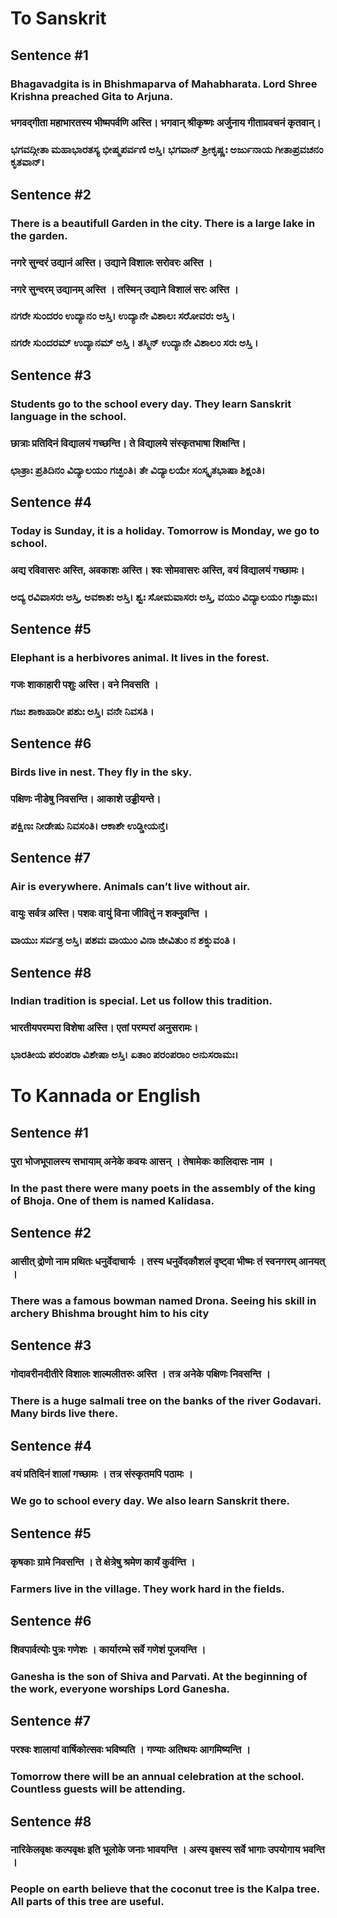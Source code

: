 # To Sanskrit
## Sentence #1
### Bhagavadgita is in Bhishmaparva of Mahabharata. Lord Shree Krishna preached Gita to Arjuna.
### भगवद्गीता महाभारतस्य भीष्मपर्वणि अस्ति। भगवान् श्रीकृष्णः अर्जुनाय गीताप्रवचनं कृतवान्।
### ಭಗವದ್ಗೀತಾ ಮಹಾಭಾರತಸ್ಯ ಭೀಷ್ಮಪರ್ವಣಿ ಅಸ್ತಿ। ಭಗವಾನ್ ಶ್ರೀಕೃಷ್ಣಃ ಅರ್ಜುನಾಯ ಗೀತಾಪ್ರವಚನಂ ಕೃತವಾನ್।
## Sentence #2
### There is a beautifull Garden in the city. There is a large lake in the garden.
### नगरे सुन्दरं उद्यानं अस्ति। उद्याने विशालः सरोवरः अस्ति ।
### नगरे सुन्दरम्‌ उद्यानम्‌ अस्ति । तस्मिन्‌ उद्याने विशालं सरः अस्ति ।
### ನಗರೇ ಸುಂದರಂ ಉದ್ಯಾನಂ ಅಸ್ತಿ। ಉದ್ಯಾನೇ ವಿಶಾಲಃ ಸರೋವರಃ ಅಸ್ತಿ ।
### ನಗರೇ ಸುಂದರಮ್ ಉದ್ಯಾನಮ್ ಅಸ್ತಿ । ತಸ್ಮಿನ್ ಉದ್ಯಾನೇ ವಿಶಾಲಂ ಸರಃ ಅಸ್ತಿ ।
## Sentence #3
### Students go to the school every day. They learn Sanskrit language in the school.
### छात्राः प्रतिदिनं विद्यालयं गच्छन्ति। ते विद्यालये संस्कृतभाषा शिक्षन्ति।
### ಛಾತ್ರಾಃ ಪ್ರತಿದಿನಂ ವಿದ್ಯಾಲಯಂ ಗಚ್ಛಂತಿ। ತೇ ವಿದ್ಯಾಲಯೇ ಸಂಸ್ಕೃತಭಾಷಾ ಶಿಕ್ಷಂತಿ।
## Sentence #4
### Today is Sunday, it is a holiday. Tomorrow is Monday, we go to school.
### अद्य रविवासरः अस्ति, अवकाशः अस्ति। श्वः सोमवासरः अस्ति, वयं विद्यालयं गच्छामः।
### ಅದ್ಯ ರವಿವಾಸರಃ ಅಸ್ತಿ, ಅವಕಾಶಃ ಅಸ್ತಿ। ಶ್ವಃ ಸೋಮವಾಸರಃ ಅಸ್ತಿ, ವಯಂ ವಿದ್ಯಾಲಯಂ ಗಚ್ಛಾಮಃ।
## Sentence #5
### Elephant is a herbivores animal. It lives in the forest.
### गजः शाकाहारी पशुः अस्ति। वने निवसति ।
### ಗಜಃ ಶಾಕಾಹಾರೀ ಪಶುಃ ಅಸ್ತಿ। ವನೇ ನಿವಸತಿ ।
## Sentence #6
### Birds live in nest. They fly in the sky.
### पक्षिणः नीडेषु निवसन्ति। आकाशे उड्डीयन्ते।
### ಪಕ್ಷಿಣಃ ನೀಡೇಷು ನಿವಸಂತಿ। ಆಕಾಶೇ ಉಡ್ಡೀಯನ್ತೆ।
## Sentence #7
### Air is everywhere. Animals can’t live without air.
### वायुः सर्वत्र अस्ति। पशवः वायुं विना जीवितुं न शक्नुवन्ति ।
### ವಾಯುಃ ಸರ್ವತ್ರ ಅಸ್ತಿ। ಪಶವಃ ವಾಯುಂ ವಿನಾ ಜೀವಿತುಂ ನ ಶಕ್ನುವಂತಿ ।
## Sentence #8
### Indian tradition is special. Let us follow this tradition.
### भारतीयपरम्परा विशेषा अस्ति। एतां परम्परां अनुसरामः।
### ಭಾರತೀಯ ಪರಂಪರಾ ವಿಶೇಷಾ ಅಸ್ತಿ। ಏತಾಂ ಪರಂಪರಾಂ ಅನುಸರಾಮಃ।

# To Kannada or English
## Sentence #1
### पुरा भोजभूपालस्य सभायाम् अनेके कवयः आसन् । तेषामेकः कालिदासः नाम ।
### In the past there were many poets in the assembly of the king of Bhoja. One of them is named Kalidasa.
## Sentence #2
### आसीत् द्रोणो नाम प्रथितः धनुर्वेदाचार्यः । तस्य धनुर्वेदकौशलं दृष्ट्वा भीष्मः तं स्वनगरम् आनयत् ।
### There was a famous bowman named Drona. Seeing his skill in archery Bhishma brought him to his city
## Sentence #3
### गोदावरीनदीतीरे विशालः शाल्मलीतरुः अस्ति । तत्र अनेके पक्षिणः निवसन्ति ।
### There is a huge salmali tree on the banks of the river Godavari. Many birds live there.
## Sentence #4
### वयं प्रतिदिनं शालां गच्छामः । तत्र संस्कृतमपि पठामः । 
### We go to school every day. We also learn Sanskrit there.
## Sentence #5
### कृषकाः ग्रामे निवसन्ति । ते क्षेत्रेषु श्रमेण कार्यं कुर्वन्ति ।
### Farmers live in the village. They work hard in the fields.
## Sentence #6
### शिवपार्वत्योः पुत्रः गणेशः । कार्यारम्भे सर्वे गणेशं पूजयन्ति ।
### Ganesha is the son of Shiva and Parvati. At the beginning of the work, everyone worships Lord Ganesha.
## Sentence #7
### परश्वः शालायां वार्षिकोत्सवः भविष्यति । गण्याः अतिथयः आगमिष्यन्ति ।
### Tomorrow there will be an annual celebration at the school. Countless guests will be attending.
## Sentence #8
### नारिकेलवृक्षः कल्पवृक्षः इति भूलोके जनाः भावयन्ति । अस्य वृक्षस्य सर्वे भागाः उपयोगाय भवन्ति ।
### People on earth believe that the coconut tree is the Kalpa tree. All parts of this tree are useful.
